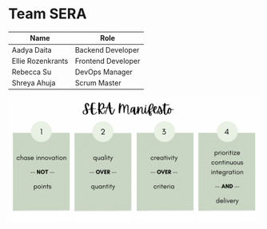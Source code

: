 # Team SERA

| Name | Role |
| ---- | ----- |
| Aadya Daita | Backend Developer |
| Ellie Rozenkrants | Frontend Developer | 
| Rebecca Su | DevOps Manager |
| Shreya Ahuja | Scrum Master |

<p><img src="manifesto.png"><p>
